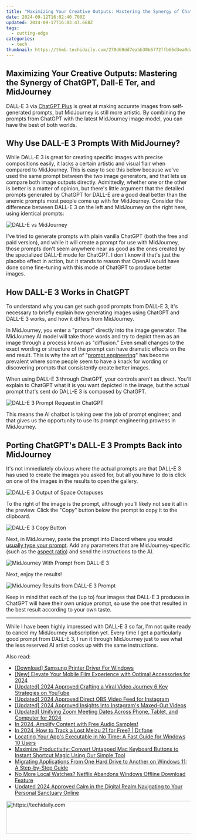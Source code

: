 ```yaml
---
title: "Maximizing Your Creative Outputs: Mastering the Synergy of ChatGPT, Dall-E Ter, and MidJourney"
date: 2024-09-12T16:02:40.700Z
updated: 2024-09-17T16:03:47.668Z
tags:
  - cutting-edge
categories:
  - tech
thumbnail: https://thmb.techidaily.com/270d60dd7eabb30b6772ffb66d3ea0dacdceb278836c3c88e9ce1c38fad2ba00.jpg
---
```


## Maximizing Your Creative Outputs: Mastering the Synergy of ChatGPT, Dall-E Ter, and MidJourney

DALL-E 3 via [ChatGPT Plus](https://android-location.techidaily.com/in-2024-3-effective-methods-to-fake-gps-location-on-android-for-your-vivo-y78t-drfone-by-drfone-virtual/) is great at making accurate images from self-generated prompts, but MidJourney is still more artistic. By combining the prompts from ChatGPT with the latest MidJourney image model, you can have the best of both worlds.

##  Why Use DALL-E 3 Prompts With MidJourney?

 While DALL-E 3 is great for creating specific images with precise compositions easily, it lacks a certain artistic and visual flair when compared to MidJourney. This is easy to see this below because we've used the same prompt between the two image generators, and that lets us compare both image outputs directly. Admittedly, whether one or the other is better is a matter of opinion, but there's little argument that the detailed prompts generated by ChatGPT for DALL-E are a good deal better than the anemic prompts most people come up with for MidJourney. Consider the difference between DALL-E 3 on the left and MidJourney on the right here, using identical prompts:

![DALL-E vs MidJourney](https://static1.howtogeekimages.com/wordpress/wp-content/uploads/2023/10/6-8.png) 

 I've tried to generate prompts with plain vanilla ChatGPT (both the free and paid version), and while it will create a prompt for use with MidJourney, those prompts don't seem anywhere near as good as the ones created by the specialized DALL-E mode for ChatGPT. I don't know if that's just the placebo effect in action, but it stands to reason that OpenAI would have done some fine-tuning with this mode of ChatGPT to produce better images.

##  How DALL-E 3 Works in ChatGPT

 To understand why you can get such good prompts from DALL-E 3, it's necessary to briefly explain how generating images using ChatGPT and DALL-E 3 works, and how it differs from MidJourney.

 In MidJourney, you enter a "prompt" directly into the image generator. The MidJourney AI model will take those words and try to depict them as an image through a process known as "diffusion." Even small changes to the exact wording or structure of the prompt can have dramatic effects on the end result. This is why the art of "[prompt engineering](https://screen-mirror.techidaily.com/how-can-realme-narzo-n55mirror-share-to-pc-drfone-by-drfone-android/)" has become prevalent where some people seem to have a knack for wording or discovering prompts that consistently create better images.

 When using DALL-E 3 through ChatGPT, your controls aren't as direct. You'll explain to ChatGPT what it is you want depicted in the image, but the actual prompt that's sent do DALL-E 3 is composed by ChatGPT.

![DALL-E 3 Prompt Request in ChatGPT](https://static1.howtogeekimages.com/wordpress/wp-content/uploads/2023/10/1-20.png) 

 This means the AI chatbot is taking over the job of prompt engineer, and that gives us the opportunity to use its prompt engineering prowess in MidJourney.

##  Porting ChatGPT's DALL-E 3 Prompts Back into MidJourney

 It's not immediately obvious where the actual prompts are that DALL-E 3 has used to create the images you asked for, but all you have to do is click on one of the images in the results to open the gallery.

![DALL-E 3 Output of Space Octopuses](https://static1.howtogeekimages.com/wordpress/wp-content/uploads/2023/10/2-20.png) 

 To the right of the image is the prompt, although you'll likely not see it all in the preview. Click the "Copy" button below the prompt to copy it to the clipboard.

![DALL-E 3 Copy Button](https://static1.howtogeekimages.com/wordpress/wp-content/uploads/2023/10/3-15.png) 

 Next, in MidJourney, paste the prompt into Discord where you would [usually type your prompt](https://howto.techidaily.com/google-play-services-wont-update-12-fixes-are-here-on-motorola-moto-g73-5g-drfone-by-drfone-fix-android-problems-fix-android-problems/). Add any parameters that are MidJourney-specific (such as the [aspect ratio](https://youtube-lab.techidaily.com/gateway-to-youtube-entrepreneurship-the-best-10-easy-to-create-channels/)) and send the instructions to the AI.

![MidJourney With Prompt from DALL-E 3](https://static1.howtogeekimages.com/wordpress/wp-content/uploads/2023/10/4-11.png) 

 Next, enjoy the results!

![MidJourney Results from DALL-E 3 Prompt](https://static1.howtogeekimages.com/wordpress/wp-content/uploads/2023/10/5-11.png) 

 Keep in mind that each of the (up to) four images that DALL-E 3 produces in ChatGPT will have their own unique prompt, so use the one that resulted in the best result according to your own taste.

---

 While I have been highly impressed with DALL-E 3 so far, I'm not quite ready to cancel my MidJourney subscription yet. Every time I get a particularly good prompt from DALL-E 3, I run it through MidJourney just to see what the less reserved AI artist cooks up with the same instructions.

<ins class="adsbygoogle"
     style="display:block"
     data-ad-format="autorelaxed"
     data-ad-client="ca-pub-7571918770474297"
     data-ad-slot="1223367746"></ins>

<ins class="adsbygoogle"
     style="display:block"
     data-ad-client="ca-pub-7571918770474297"
     data-ad-slot="8358498916"
     data-ad-format="auto"
     data-full-width-responsive="true"></ins>

<span class="atpl-alsoreadstyle">Also read:</span>
<div><ul>
<li><a href="https://hardware-updates.techidaily.com/download-samsung-printer-driver-for-windows/"><u>[Download] Samsung Printer Driver For Windows</u></a></li>
<li><a href="https://fox-hovers.techidaily.com/new-elevate-your-mobile-film-experience-with-optimal-accessories-for-2024/"><u>[New] Elevate Your Mobile Film Experience with Optimal Accessories for 2024</u></a></li>
<li><a href="https://youtube-zero.techidaily.com/ed-2024-approved-crafting-a-viral-video-journey-6-key-strategies-on-youtube/"><u>[Updated] 2024 Approved Crafting a Viral Video Journey 6 Key Strategies on YouTube</u></a></li>
<li><a href="https://screen-activity-recording.techidaily.com/updated-2024-approved-direct-obs-video-feed-for-instagram/"><u>[Updated] 2024 Approved Direct OBS Video Feed for Instagram</u></a></li>
<li><a href="https://instagram-video-recordings.techidaily.com/updated-2024-approved-insights-into-instagrams-maxed-out-videos/"><u>[Updated] 2024 Approved Insights Into Instagram's Maxed-Out Videos</u></a></li>
<li><a href="https://screen-sharing-recording.techidaily.com/updated-unifying-zoom-meeting-dates-across-phone-tablet-and-computer-for-2024/"><u>[Updated] Unifying Zoom Meeting Dates Across Phone, Tablet, and Computer for 2024</u></a></li>
<li><a href="https://facebook-video-share.techidaily.com/in-2024-amplify-content-with-free-audio-samples/"><u>In 2024, Amplify Content with Free Audio Samples!</u></a></li>
<li><a href="https://android-location-track.techidaily.com/in-2024-how-to-track-a-lost-meizu-21-for-free-drfone-by-drfone-virtual-android/"><u>In 2024, How to Track a Lost Meizu 21 for Free? | Dr.fone</u></a></li>
<li><a href="https://some-tips.techidaily.com/locating-your-apps-executable-in-no-time-a-fast-guide-for-windows-10-users/"><u>Locating Your App's Executable in No Time: A Fast Guide for Windows 10 Users</u></a></li>
<li><a href="https://some-tips.techidaily.com/maximize-productivity-convert-untapped-mac-keyboard-buttons-to-instant-shortcut-magic-using-our-simple-tool/"><u>Maximize Productivity: Convert Untapped Mac Keyboard Buttons to Instant Shortcut Magic Using Our Simple Tool</u></a></li>
<li><a href="https://some-tips.techidaily.com/migrating-applications-from-one-hard-drive-to-another-on-windows-11-a-step-by-step-guide/"><u>Migrating Applications From One Hard Drive to Another on Windows 11: A Step-by-Step Guide</u></a></li>
<li><a href="https://some-tips.techidaily.com/no-more-local-watches-netflix-abandons-windows-offline-download-feature/"><u>No More Local Watches? Netflix Abandons Windows Offline Download Feature</u></a></li>
<li><a href="https://audio-shaping.techidaily.com/updated-2024-approved-calm-in-the-digital-realm-navigating-to-your-personal-sanctuary-online/"><u>Updated 2024 Approved Calm in the Digital Realm Navigating to Your Personal Sanctuary Online</u></a></li>
</ul></div>

<!-- affiliate ads begin -->
<a href="https://aidotcom.pxf.io/c/5597632/2134502/19576" target="_top" id="2134502">
  <img src="//a.impactradius-go.com/display-ad/19576-2134502" border="0" alt="https://techidaily.com" width="672" height="90"/>
</a>
<img height="0" width="0" src="https://aidotcom.pxf.io/i/5597632/2134502/19576" style="position:absolute;visibility:hidden;" border="0" />
<!-- affiliate ads end -->

